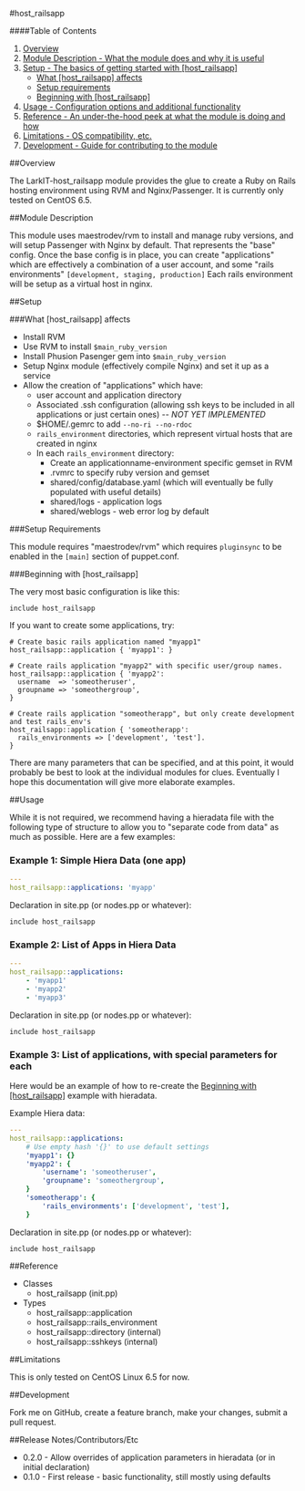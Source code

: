 #host_railsapp

####Table of Contents

1. [Overview](#overview)
2. [Module Description - What the module does and why it is useful](#module-description)
3. [Setup - The basics of getting started with [host_railsapp]](#setup)
    * [What [host_railsapp] affects](#what-[host_railsapp]-affects)
    * [Setup requirements](#setup-requirements)
    * [Beginning with [host_railsapp]](#beginning-with-[host_railsapp])
4. [Usage - Configuration options and additional functionality](#usage)
5. [Reference - An under-the-hood peek at what the module is doing and how](#reference)
5. [Limitations - OS compatibility, etc.](#limitations)
6. [Development - Guide for contributing to the module](#development)

##Overview

The LarkIT-host_railsapp module provides the glue to create a Ruby on Rails hosting environment using RVM and Nginx/Passenger. It is currently only tested on CentOS 6.5.

##Module Description

This module uses maestrodev/rvm to install and manage ruby versions, and will setup Passenger with Nginx by default. That represents the "base" config.
Once the base config is in place, you can create "applications" which are effectively a combination of a user account, and some "rails environments" `[development, staging, production]`
Each rails environment will be setup as a virtual host in nginx.

##Setup

###What [host_railsapp] affects

* Install RVM
* Use RVM to install `$main_ruby_version`
* Install Phusion Pasenger gem into `$main_ruby_version`
* Setup Nginx module (effectively compile Nginx) and set it up as a service
* Allow the creation of "applications" which have:
  * user account and application directory
  * Associated .ssh configuration (allowing ssh keys to be included in all applications or just certain ones) -- *NOT YET IMPLEMENTED*
  * $HOME/.gemrc to add `--no-ri --no-rdoc`
  * `rails_environment` directories, which represent virtual hosts that are created in nginx
  * In each `rails_environment` directory:
    * Create an applicationname-environment specific gemset in RVM
    * .rvmrc to specify ruby version and gemset
    * shared/config/database.yaml (which will eventually be fully populated with useful details)
    * shared/logs - application logs
    * shared/weblogs - web error log by default

###Setup Requirements

This module requires "maestrodev/rvm" which requires `pluginsync` to be enabled in the `[main]` section of puppet.conf.
	
###Beginning with [host_railsapp]	

The very most basic configuration is like this:

```puppet
include host_railsapp
```

If you want to create some applications, try:

```puppet
# Create basic rails application named "myapp1"
host_railsapp::application { 'myapp1': }

# Create rails application "myapp2" with specific user/group names.
host_railsapp::application { 'myapp2':
  username  => 'someotheruser',
  groupname => 'someothergroup',
}

# Create rails application "someotherapp", but only create development and test rails_env's
host_railsapp::application { 'someotherapp':
  rails_environments => ['development', 'test'].
}

```

There are many parameters that can be specified, and at this point, it would probably be best to look at the individual modules for clues. Eventually I hope this documentation will give more elaborate examples.


##Usage

While it is not required, we recommend having a hieradata file with the following type of structure to allow you to "separate code from data" as much as possible. Here are a few examples:

### Example 1: Simple Hiera Data (one app)

```yaml
---
host_railsapp::applications: 'myapp'
```

Declaration in site.pp (or nodes.pp or whatever):

```puppet
include host_railsapp
```

### Example 2: List of Apps in Hiera Data

```yaml
---
host_railsapp::applications:
    - 'myapp1'
    - 'myapp2'
    - 'myapp3'
```

Declaration in site.pp (or nodes.pp or whatever):

```puppet
include host_railsapp
```

### Example 3: List of applications, with special parameters for each

Here would be an example of how to re-create the [Beginning with [host_railsapp]](#beginning-with-[host_railsapp]) example with hieradata.

Example Hiera data:

```yaml
---
host_railsapp::applications:
    # Use empty hash '{}' to use default settings
    'myapp1': {}
    'myapp2': {
        'username': 'someotheruser',
        'groupname': 'someothergroup',
    }
    'someotherapp': {
        'rails_environments': ['development', 'test'],
    }
```

Declaration in site.pp (or nodes.pp or whatever):

```puppet
include host_railsapp
```

##Reference

* Classes
  * host_railsapp (init.pp)
* Types
  * host_railsapp::application
  * host_railsapp::rails_environment
  * host_railsapp::directory (internal)
  * host_railsapp::sshkeys (internal)

##Limitations

This is only tested on CentOS Linux 6.5 for now.

##Development

Fork me on GitHub, create a feature branch, make your changes, submit a pull request.

##Release Notes/Contributors/Etc

* 0.2.0 - Allow overrides of application parameters in hieradata (or in initial declaration)
* 0.1.0 - First release - basic functionality, still mostly using defaults
